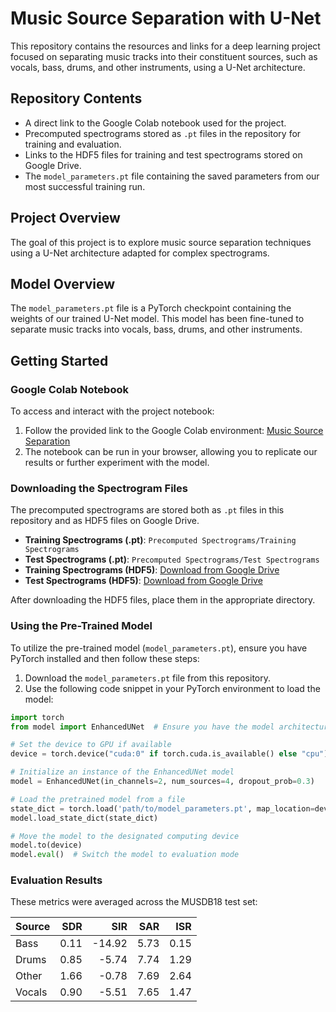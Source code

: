 # Music Source Separation with U-Net

This repository contains the resources and links for a deep learning project focused on separating music tracks into their constituent sources, such as vocals, bass, drums, and other instruments, using a U-Net architecture.

## Repository Contents

- A direct link to the Google Colab notebook used for the project.
- Precomputed spectrograms stored as `.pt` files in the repository for training and evaluation.
- Links to the HDF5 files for training and test spectrograms stored on Google Drive.
- The `model_parameters.pt` file containing the saved parameters from our most successful training run.

## Project Overview

The goal of this project is to explore music source separation techniques using a U-Net architecture adapted for complex spectrograms.

## Model Overview

The `model_parameters.pt` file is a PyTorch checkpoint containing the weights of our trained U-Net model. This model has been fine-tuned to separate music tracks into vocals, bass, drums, and other instruments.

## Getting Started

### Google Colab Notebook

To access and interact with the project notebook:
1. Follow the provided link to the Google Colab environment: [Music Source Separation](https://colab.research.google.com/github/slachitoff/Music-Source-Separation/blob/main/Music_Source_Separation_with_U_Net.ipynb)
2. The notebook can be run in your browser, allowing you to replicate our results or further experiment with the model.

### Downloading the Spectrogram Files

The precomputed spectrograms are stored both as `.pt` files in this repository and as HDF5 files on Google Drive.

- **Training Spectrograms (.pt)**: `Precomputed Spectrograms/Training Spectrograms`
- **Test Spectrograms (.pt)**: `Precomputed Spectrograms/Test Spectrograms`
- **Training Spectrograms (HDF5)**: [Download from Google Drive](https://drive.google.com/file/d/1lqcjyp_pqqXxL14vOul9_RDzFZfl5TdP/view)
- **Test Spectrograms (HDF5)**: [Download from Google Drive](https://drive.google.com/file/d/1LcicQ3QW9pP4U9X-0yISzOPETNubWoFh/view)

After downloading the HDF5 files, place them in the appropriate directory.

### Using the Pre-Trained Model

To utilize the pre-trained model (`model_parameters.pt`), ensure you have PyTorch installed and then follow these steps:

1. Download the `model_parameters.pt` file from this repository.
2. Use the following code snippet in your PyTorch environment to load the model:

```python
import torch
from model import EnhancedUNet  # Ensure you have the model architecture defined or imported

# Set the device to GPU if available
device = torch.device("cuda:0" if torch.cuda.is_available() else "cpu")

# Initialize an instance of the EnhancedUNet model
model = EnhancedUNet(in_channels=2, num_sources=4, dropout_prob=0.3)

# Load the pretrained model from a file
state_dict = torch.load('path/to/model_parameters.pt', map_location=device)
model.load_state_dict(state_dict)

# Move the model to the designated computing device
model.to(device)
model.eval()  # Switch the model to evaluation mode
```

### Evaluation Results

These metrics were averaged across the MUSDB18 test set:

| Source  |   SDR   |   SIR   |   SAR   |   ISR   |
|---------|--------:|--------:|--------:|--------:|
| Bass    |   0.11  | -14.92  |   5.73  |   0.15  |
| Drums   |   0.85  |  -5.74  |   7.74  |   1.29  |
| Other   |   1.66  |  -0.78  |   7.69  |   2.64  |
| Vocals  |   0.90  |  -5.51  |   7.65  |   1.47  |

